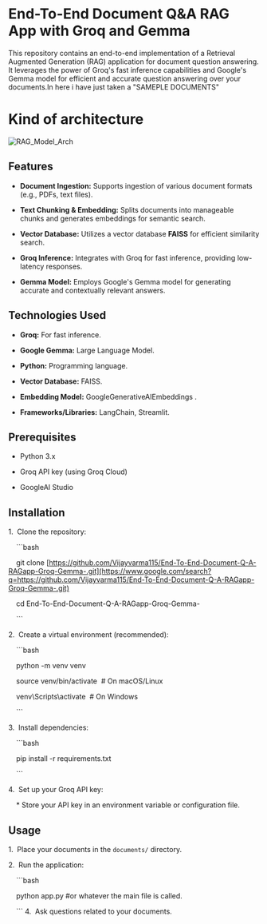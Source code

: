 # End-To-End Document Q&A RAG App with Groq and Gemma



This repository contains an end-to-end implementation of a Retrieval Augmented Generation (RAG) application for document question answering. It leverages the power of Groq's fast inference capabilities and Google's Gemma model for efficient and accurate question answering over your documents.In here i have just taken a "SAMEPLE DOCUMENTS"

# Kind of architecture



![RAG_Model_Arch](https://github.com/user-attachments/assets/465e80c7-44e4-443c-bceb-587eedf9c31e)


## Features



* **Document Ingestion:** Supports ingestion of various document formats (e.g., PDFs, text files).

* **Text Chunking & Embedding:** Splits documents into manageable chunks and generates embeddings for semantic search.

* **Vector Database:** Utilizes a vector database **FAISS**  for efficient similarity search.

* **Groq Inference:** Integrates with Groq for fast inference, providing low-latency responses.

* **Gemma Model:** Employs Google's Gemma model for generating accurate and contextually relevant answers.



## Technologies Used



* **Groq:** For fast inference.

* **Google Gemma:** Large Language Model.

* **Python:** Programming language.

* **Vector Database:** FAISS.

* **Embedding Model:** GoogleGenerativeAIEmbeddings .

* **Frameworks/Libraries:** LangChain, Streamlit.



## Prerequisites



* Python 3.x

* Groq API key (using Groq Cloud)

* GoogleAI Studio



## Installation



1.  Clone the repository:



    ```bash

    git clone [https://github.com/Vijayvarma115/End-To-End-Document-Q-A-RAGapp-Groq-Gemma-.git](https://www.google.com/search?q=https://github.com/Vijayvarma115/End-To-End-Document-Q-A-RAGapp-Groq-Gemma-.git)

    cd End-To-End-Document-Q-A-RAGapp-Groq-Gemma-

    ```



2.  Create a virtual environment (recommended):



    ```bash

    python -m venv venv

    source venv/bin/activate  # On macOS/Linux

    venv\Scripts\activate  # On Windows

    ```



3.  Install dependencies:



    ```bash

    pip install -r requirements.txt

    ```



4.  Set up your Groq API key:



    * Store your API key in an environment variable or configuration file.



## Usage



1.  Place your documents in the `documents/` directory.



2.  Run the application:


    ```bash

    python app.py #or whatever the main file is called.

    ```
4.  Ask questions related to your documents.
